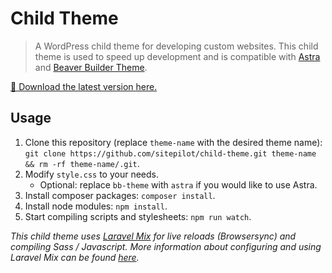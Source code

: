# Child Theme

> A WordPress child theme for developing custom websites. This child theme is used to speed up development and is compatible with [Astra](https://wpastra.com/) and [Beaver Builder Theme](https://www.wpbeaverbuilder.com/wordpress-framework-theme/).

[🚀 Download the latest version here.](https://github.com/sitepilot/child-theme/releases)

## Usage

1. Clone this repository (replace `theme-name` with the desired theme name): `git clone https://github.com/sitepilot/child-theme.git theme-name && rm -rf theme-name/.git`.
2. Modify `style.css` to your needs.
   - Optional: replace `bb-theme` with `astra` if you would like to use Astra.
3. Install composer packages: `composer install`.
4. Install node modules: `npm install`.
5. Start compiling scripts and stylesheets: `npm run watch`.

_This child theme uses [Laravel Mix](https://laravel-mix.com/) for live reloads (Browsersync) and compiling Sass / Javascript. More information about configuring and using Laravel Mix can be found [here](https://laravel-mix.com/docs/5.0/installation)._
